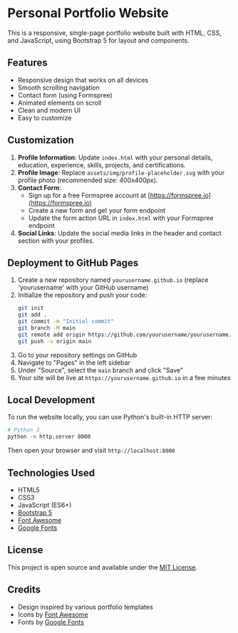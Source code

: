 # Personal Portfolio Website

This is a responsive, single-page portfolio website built with HTML, CSS, and JavaScript, using Bootstrap 5 for layout and components.

## Features

- Responsive design that works on all devices
- Smooth scrolling navigation
- Contact form (using Formspree)
- Animated elements on scroll
- Clean and modern UI
- Easy to customize

## Customization

1. **Profile Information**: Update `index.html` with your personal details, education, experience, skills, projects, and certifications.
2. **Profile Image**: Replace `assets/img/profile-placeholder.svg` with your profile photo (recommended size: 400x400px).
3. **Contact Form**: 
   - Sign up for a free Formspree account at [https://formspree.io](https://formspree.io)
   - Create a new form and get your form endpoint
   - Update the form action URL in `index.html` with your Formspree endpoint
4. **Social Links**: Update the social media links in the header and contact section with your profiles.

## Deployment to GitHub Pages

1. Create a new repository named `yourusername.github.io` (replace 'yourusername' with your GitHub username)
2. Initialize the repository and push your code:
   ```bash
   git init
   git add .
   git commit -m "Initial commit"
   git branch -M main
   git remote add origin https://github.com/yourusername/yourusername.github.io.git
   git push -u origin main
   ```
3. Go to your repository settings on GitHub
4. Navigate to "Pages" in the left sidebar
5. Under "Source", select the `main` branch and click "Save"
6. Your site will be live at `https://yourusername.github.io` in a few minutes

## Local Development

To run the website locally, you can use Python's built-in HTTP server:

```bash
# Python 3
python -m http.server 8000
```

Then open your browser and visit `http://localhost:8000`

## Technologies Used

- HTML5
- CSS3
- JavaScript (ES6+)
- [Bootstrap 5](https://getbootstrap.com/)
- [Font Awesome](https://fontawesome.com/)
- [Google Fonts](https://fonts.google.com/)

## License

This project is open source and available under the [MIT License](LICENSE).

## Credits

- Design inspired by various portfolio templates
- Icons by [Font Awesome](https://fontawesome.com/)
- Fonts by [Google Fonts](https://fonts.google.com/)

